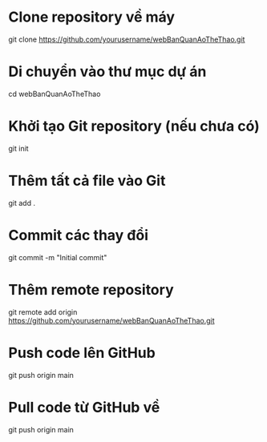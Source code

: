 # Clone repository về máy
git clone https://github.com/yourusername/webBanQuanAoTheThao.git

# Di chuyển vào thư mục dự án
cd webBanQuanAoTheThao

# Khởi tạo Git repository (nếu chưa có)
git init

# Thêm tất cả file vào Git
git add .

# Commit các thay đổi
git commit -m "Initial commit"

# Thêm remote repository
git remote add origin https://github.com/yourusername/webBanQuanAoTheThao.git

# Push code lên GitHub
git push origin main

# Pull code từ GitHub về
git push origin main
